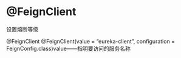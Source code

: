 



# @FeignClient
设置熔断等级

@FeignClient
@FeignClient(value = “eureka-client”, configuration = FeignConfig.class)value——指明要访问的服务名称
